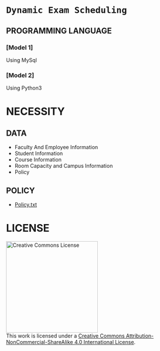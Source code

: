 #  ```Dynamic Exam Scheduling```

## PROGRAMMING LANGUAGE
### [Model 1] 

Using MySql 

### [Model 2] 

Using Python3

# NECESSITY

## DATA

* Faculty And Employee Information
* Student Information
* Course Information
* Room Capacity and Campus Information
* Policy

## POLICY

- [Policy.txt][1]

[1]: https://github.com/irashadul/dynamicExamScheduling/blob/master/schedulingPolicy.txt "Policy.txt"

# LICENSE

<a rel="license" href="http://creativecommons.org/licenses/by-nc-sa/4.0/"><img align="center" alt="Creative Commons License" width="250" src="https://i.creativecommons.org/l/by-nc-sa/4.0/88x31.png" /></a><br />This work is licensed under a <a rel="license" href="http://creativecommons.org/licenses/by-nc-sa/4.0/">Creative Commons Attribution-NonCommercial-ShareAlike 4.0 International License</a>.
